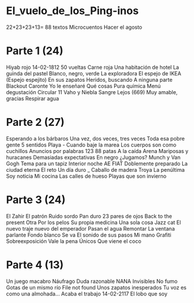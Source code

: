 # El_vuelo_de_los_Ping-inos
22+23+23+13= 88 textos
Microcuentos
Hacer el agosto

# Parte 1 (24)
Hiyab rojo
14-02-1812
50 vueltas
Carne roja
Una habitación de hotel
La guinda del pastel
Blanco, negro, verde
La exploradora
El espejo de IKEA (Espejo espejito)
En sus zapatos
Heridos, buscando
A ninguna parte
Blackout
Caronte
Yo le enseñaré
Qué cosas
Pura química
Menú degustación
Circular 11
Vaho y Niebla
Sangre
Lejos (669)
Muy amable, gracias
Respirar agua

# Parte 2 (27)
Esperando a los bárbaros
Una vez, dos veces, tres veces
Toda esa pobre gente
5 sentidos
Playa - Cuando baje la marea
Los cuerpos son como cuchillos
Anuncios por palabras 123
88 patas
A la caída
Arena
Mariposas y huracanes
Demasiadas expectativas
En negro
¿Jugamos?
Munch y Van Gogh
Tema para un tapiz
Interior noche
AE
FIAT
Doblemente preparado
La ciudad eterna
El reto
Un día duro _ Caballo de madera Troya
La penúltima
Soy noticia
Mi cocina
Las calles de hueso
Playas que son invierno

# Parte 3 (24)
El Zahir
El patrón
Ruido sordo
Pan duro
23 pares de ojos
Back to the present
Otra
Por los pelos
Su propia medicina
Una sola cosa
Jazz cat
El nuevo traje nuevo del emperador
Pasan el agua
Remontar
La ventana parlante
Fondo blanco
Se va
El sonido de sus pasos
Mi mano
Grafiti
Sobreexposición
Vale la pena
Únicos
Que viene el coco

# Parte 4 (13)
Un juego macabro
Náufrago
Duda razonable
NANA
Invisibles
No fumo
Gotas de un mismo río
File not found
Unos zapatos inesperados
Tu voz es como una almohada...
Acaba el trabajo
14-02-2117
El lobo que soy
